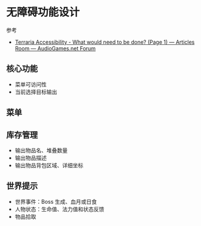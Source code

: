# 无障碍功能设计

参考

- [Terraria Accessibility - What would need to be done? (Page 1) — Articles Room — AudioGames.net Forum](https://forum.audiogames.net/topic/55969/terraria-accessibility-what-would-need-to-be-done/)

## 核心功能

- 菜单可访问性
- 当前选择目标输出

## 菜单

## 库存管理

- 输出物品名、堆叠数量
- 输出物品描述
- 输出物品背包区域、详细坐标

## 世界提示

- 世界事件：Boss 生成、血月或日食
- 人物状态：生命值、法力值和状态反馈
- 物品拾取
